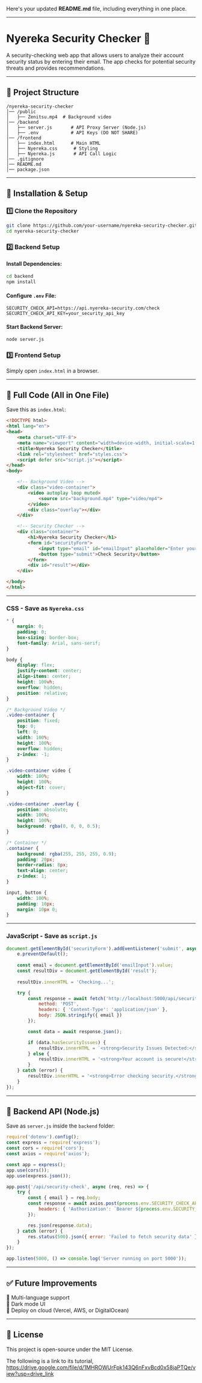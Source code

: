 Here's your updated **README.md** file, including everything in one place.  

---

# **Nyereka Security Checker 🚀**  
A security-checking web app that allows users to analyze their account security status by entering their email. The app checks for potential security threats and provides recommendations.

---

## **📂 Project Structure**
```
/nyereka-security-checker
│── /public
│   ├── Zenitsu.mp4  # Background video
│── /backend
│   ├── server.js       # API Proxy Server (Node.js)
│   ├── .env            # API Keys (DO NOT SHARE)
│── /frontend
│   ├── index.html      # Main HTML
│   ├── Nyereka.css      # Styling
│   ├── Nyereka.js       # API Call Logic
│── .gitignore
│── README.md
│── package.json
```

---

## **🚀 Installation & Setup**
### **1️⃣ Clone the Repository**
```bash
git clone https://github.com/your-username/nyereka-security-checker.git
cd nyereka-security-checker
```

### **2️⃣ Backend Setup**
#### Install Dependencies:
```bash
cd backend
npm install
```
#### Configure **`.env`** File:
```env
SECURITY_CHECK_API=https://api.nyereka-security.com/check
SECURITY_CHECK_API_KEY=your_security_api_key
```
#### Start Backend Server:
```bash
node server.js
```

### **3️⃣ Frontend Setup**
Simply open `index.html` in a browser.  

---

## **📜 Full Code (All in One File)**  
Save this as `index.html`:  

```html
<!DOCTYPE html>
<html lang="en">
<head>
    <meta charset="UTF-8">
    <meta name="viewport" content="width=device-width, initial-scale=1.0">
    <title>Nyereka Security Checker</title>
    <link rel="stylesheet" href="styles.css">
    <script defer src="script.js"></script>
</head>
<body>

    <!-- Background Video -->
    <div class="video-container">
        <video autoplay loop muted>
            <source src="background.mp4" type="video/mp4">
        </video>
        <div class="overlay"></div>
    </div>

    <!-- Security Checker -->
    <div class="container">
        <h1>Nyereka Security Checker</h1>
        <form id="securityForm">
            <input type="email" id="emailInput" placeholder="Enter your email" required>
            <button type="submit">Check Security</button>
        </form>
        <div id="result"></div>
    </div>

</body>
</html>
```

---

### **CSS - Save as `Nyereka.css`**
```css
* {
    margin: 0;
    padding: 0;
    box-sizing: border-box;
    font-family: Arial, sans-serif;
}

body {
    display: flex;
    justify-content: center;
    align-items: center;
    height: 100vh;
    overflow: hidden;
    position: relative;
}

/* Background Video */
.video-container {
    position: fixed;
    top: 0;
    left: 0;
    width: 100%;
    height: 100%;
    overflow: hidden;
    z-index: -1;
}

.video-container video {
    width: 100%;
    height: 100%;
    object-fit: cover;
}

.video-container .overlay {
    position: absolute;
    width: 100%;
    height: 100%;
    background: rgba(0, 0, 0, 0.5);
}

/* Container */
.container {
    background: rgba(255, 255, 255, 0.9);
    padding: 20px;
    border-radius: 8px;
    text-align: center;
    z-index: 1;
}

input, button {
    width: 100%;
    padding: 10px;
    margin: 10px 0;
}
```

---

### **JavaScript - Save as `script.js`**
```js
document.getElementById('securityForm').addEventListener('submit', async function(e) {
    e.preventDefault();
    
    const email = document.getElementById('emailInput').value;
    const resultDiv = document.getElementById('result');
    
    resultDiv.innerHTML = 'Checking...';

    try {
        const response = await fetch('http://localhost:5000/api/security-check', {
            method: 'POST',
            headers: { 'Content-Type': 'application/json' },
            body: JSON.stringify({ email })
        });

        const data = await response.json();

        if (data.hasSecurityIssues) {
            resultDiv.innerHTML = `<strong>Security Issues Detected:</strong><br>${data.issues.map(issue => `<p>${issue.type}: ${issue.description}</p>`).join('')}`;
        } else {
            resultDiv.innerHTML = '<strong>Your account is secure!</strong>';
        }
    } catch (error) {
        resultDiv.innerHTML = '<strong>Error checking security.</strong>';
    }
});
```

---

## **📌 Backend API (Node.js)**
Save as `server.js` inside the `backend` folder:
```js
require('dotenv').config();
const express = require('express');
const cors = require('cors');
const axios = require('axios');

const app = express();
app.use(cors());
app.use(express.json());

app.post('/api/security-check', async (req, res) => {
    try {
        const { email } = req.body;
        const response = await axios.post(process.env.SECURITY_CHECK_API, { email }, {
            headers: { 'Authorization': `Bearer ${process.env.SECURITY_CHECK_API_KEY}` }
        });

        res.json(response.data);
    } catch (error) {
        res.status(500).json({ error: 'Failed to fetch security data' });
    }
});

app.listen(5000, () => console.log('Server running on port 5000'));
```

---

## **✅ Future Improvements**
🔹 Multi-language support  
🔹 Dark mode UI  
🔹 Deploy on cloud (Vercel, AWS, or DigitalOcean)  

---

## **📜 License**
This project is open-source under the MIT License.

The following is a link to its tutorial, https://drive.google.com/file/d/1MHROWUrFpk143Q6nFxvBcd0x58jaPTQe/view?usp=drive_link
